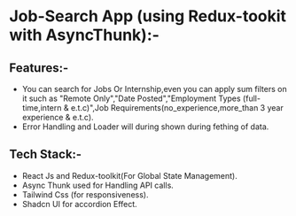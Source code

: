 # Job-Search App (using Redux-tookit with AsyncThunk):-

## Features:-

- You can search for Jobs Or Internship,even you can apply sum filters on it such as "Remote Only","Date Posted","Employment Types (full-time,intern & e.t.c)",Job Requirements(no_experience,more_than 3 year experience & e.t.c).
- Error Handling and Loader will during shown during fething of data.

## Tech Stack:-

- React Js and Redux-toolkit(For Global State Management).
- Async Thunk used for Handling API calls.
- Tailwind Css (for responsiveness).
- Shadcn UI for accordion Effect.
